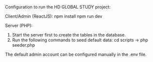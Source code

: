 Configuration to run the HD GLOBAL STUDY project:

Client/Admin (ReactJS):
npm install
npm run dev

Server (PHP):
1. Start the server first to create the tables in the database.
2. Run the following commands to seed default data: cd scripts -> php seeder.php

The default admin account can be configured manually in the .env file.
